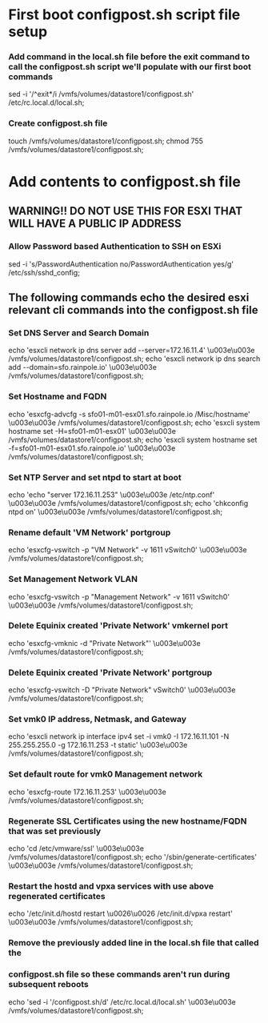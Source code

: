 # First boot configpost.sh script file setup
### Add command in the local.sh file before the exit command to call the configpost.sh script we'll populate with our first boot commands
sed -i '/^exit*/i /vmfs/volumes/datastore1/configpost.sh' /etc/rc.local.d/local.sh;

### Create configpost.sh file
touch /vmfs/volumes/datastore1/configpost.sh;
chmod 755 /vmfs/volumes/datastore1/configpost.sh;

# Add contents to configpost.sh file

## WARNING!! DO NOT USE THIS FOR ESXI THAT WILL HAVE A PUBLIC IP ADDRESS
### Allow Password based Authentication to SSH on ESXi 
sed -i 's/PasswordAuthentication no/PasswordAuthentication yes/g' /etc/ssh/sshd_config;

## The following commands echo the desired esxi relevant cli commands into the configpost.sh file

### Set DNS Server and Search Domain
echo 'esxcli network ip dns server add --server=172.16.11.4' \u003e\u003e /vmfs/volumes/datastore1/configpost.sh;
echo 'esxcli network ip dns search add --domain=sfo.rainpole.io' \u003e\u003e /vmfs/volumes/datastore1/configpost.sh;

### Set Hostname and FQDN
echo 'esxcfg-advcfg -s sfo01-m01-esx01.sfo.rainpole.io /Misc/hostname' \u003e\u003e /vmfs/volumes/datastore1/configpost.sh;
echo 'esxcli system hostname set -H=sfo01-m01-esx01' \u003e\u003e /vmfs/volumes/datastore1/configpost.sh;
echo 'esxcli system hostname set -f=sfo01-m01-esx01.sfo.rainpole.io' \u003e\u003e /vmfs/volumes/datastore1/configpost.sh;

### Set NTP Server and set ntpd to start at boot
echo 'echo \"server 172.16.11.253\" \u003e\u003e /etc/ntp.conf' \u003e\u003e /vmfs/volumes/datastore1/configpost.sh;
echo 'chkconfig ntpd on' \u003e\u003e /vmfs/volumes/datastore1/configpost.sh;

### Rename default 'VM Network' portgroup
echo 'esxcfg-vswitch -p \"VM Network\" -v 1611 vSwitch0' \u003e\u003e /vmfs/volumes/datastore1/configpost.sh;

### Set Management Network VLAN
echo 'esxcfg-vswitch -p \"Management Network\" -v 1611 vSwitch0' \u003e\u003e /vmfs/volumes/datastore1/configpost.sh;

### Delete Equinix created 'Private Network' vmkernel port
echo 'esxcfg-vmknic -d \"Private Network\"' \u003e\u003e /vmfs/volumes/datastore1/configpost.sh;

### Delete Equinix created 'Private Network' portgroup
echo 'esxcfg-vswitch -D \"Private Network\" vSwitch0' \u003e\u003e /vmfs/volumes/datastore1/configpost.sh;

### Set vmk0 IP address, Netmask, and Gateway
echo 'esxcli network ip interface ipv4 set -i vmk0 -I 172.16.11.101 -N 255.255.255.0 -g 172.16.11.253 -t static' \u003e\u003e /vmfs/volumes/datastore1/configpost.sh;

### Set default route for vmk0 Management network
echo 'esxcfg-route 172.16.11.253' \u003e\u003e /vmfs/volumes/datastore1/configpost.sh;

### Regenerate SSL Certificates using the new hostname/FQDN that was set previously
echo 'cd /etc/vmware/ssl' \u003e\u003e /vmfs/volumes/datastore1/configpost.sh;
echo '/sbin/generate-certificates' \u003e\u003e /vmfs/volumes/datastore1/configpost.sh;

### Restart the hostd and vpxa services with use above regenerated certificates
echo '/etc/init.d/hostd restart \u0026\u0026 /etc/init.d/vpxa restart' \u003e\u003e /vmfs/volumes/datastore1/configpost.sh;

### Remove the previously added line in the local.sh file that called the 
### configpost.sh file so these commands aren't run during subsequent reboots
echo 'sed -i '/configpost.sh/d' /etc/rc.local.d/local.sh' \u003e\u003e /vmfs/volumes/datastore1/configpost.sh;